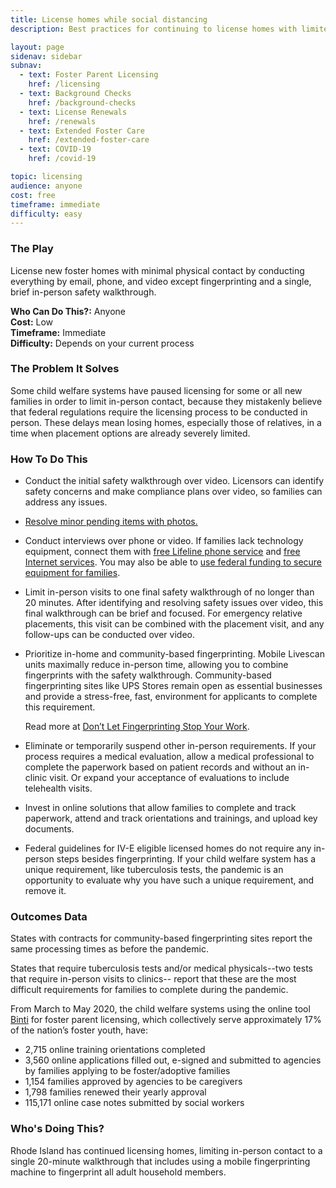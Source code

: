 ```yaml
---
title: License homes while social distancing
description: Best practices for continuing to license homes with limited in-person contact.

layout: page
sidenav: sidebar
subnav:
  - text: Foster Parent Licensing
    href: /licensing
  - text: Background Checks
    href: /background-checks
  - text: License Renewals
    href: /renewals
  - text: Extended Foster Care
    href: /extended-foster-care
  - text: COVID-19
    href: /covid-19

topic: licensing
audience: anyone
cost: free
timeframe: immediate
difficulty: easy
---
```



### The Play

License new foster homes with minimal physical contact by conducting everything by email, phone, and video except fingerprinting and a single, brief in-person safety walkthrough.

**Who Can Do This?:**
Anyone<br />
**Cost:**
Low<br />
**Timeframe:**
Immediate<br />
**Difficulty:**
Depends on your current process<br />

### The Problem It Solves

Some child welfare systems have paused licensing for some or all new families in order to limit in-person contact, because they mistakenly believe that federal regulations require the licensing process to be conducted in person. These delays mean losing homes, especially those of relatives, in a time when placement options are already severely limited.

### How To Do This

* Conduct the initial safety walkthrough over video. Licensors can identify safety concerns and make compliance plans over video, so families can address any issues.

* [Resolve minor pending items with photos.](https://www.childwelfareplaybook.com/playbook/resolve_minor_pending_items_with_photos)

* Conduct interviews over phone or video. If families lack technology equipment, connect them with [free Lifeline phone service](https://data.usac.org/publicreports/CompaniesNearMe/Download/Report) and [free Internet services](https://thinkofus.gitbook.io/command-center/resources/foster-youth/technology#i-cannot-afford-to-buy-access-to-the-internet). You may also be able to [use federal funding to secure equipment for families](https://thinkofusteam.app.box.com/s/joy9mrzgr4yjw997tjdi5dib1z6f1y4v).

* Limit in-person visits to one final safety walkthrough of no longer than 20 minutes. After identifying and resolving safety issues over video, this final walkthrough can be brief and focused. For emergency relative placements, this visit can be combined with the placement visit, and any follow-ups can be conducted over video.

* Prioritize in-home and community-based fingerprinting. Mobile Livescan units maximally reduce in-person time, allowing you to combine fingerprints with the safety walkthrough. Community-based fingerprinting sites like UPS Stores remain open as essential businesses and provide a stress-free, fast, environment for applicants to complete this requirement.

  Read more at [Don’t Let Fingerprinting Stop Your Work](https://thinkofus.gitbook.io/command-center/resources/agencies/dont-let-fingerprinting-stop-your-work).

* Eliminate or temporarily suspend other in-person requirements. If your process requires a medical evaluation, allow a medical professional to complete the paperwork based on patient records and without an in-clinic visit. Or expand your acceptance of evaluations to include telehealth visits.

* Invest in online solutions that allow families to complete and track paperwork, attend and track orientations and trainings, and upload key documents.

* Federal guidelines for IV-E eligible licensed homes do not require any in-person steps besides fingerprinting. If your child welfare system has a unique requirement, like tuberculosis tests, the pandemic is an opportunity to evaluate why you have such a unique requirement, and remove it.


### Outcomes Data

States with contracts for community-based fingerprinting sites report the same processing times as before the pandemic.

States that require tuberculosis tests and/or medical physicals--two tests that require in-person visits to clinics-- report that these are the most difficult requirements for families to complete during the pandemic.

From March to May 2020, the child welfare systems using the online tool [Binti](https://www.binti.com) for foster parent licensing, which collectively serve approximately 17% of the nation’s foster youth, have:
- 2,715 online training orientations completed
- 3,560 online applications filled out, e-signed and submitted to agencies by families applying to be foster/adoptive families
- 1,154 families approved by agencies to be caregivers
- 1,798 families renewed their yearly approval
- 115,171 online case notes submitted by social workers


### Who's Doing This?

Rhode Island has continued licensing homes, limiting in-person contact to a single 20-minute walkthrough that includes using a mobile fingerprinting machine to fingerprint all adult household members.